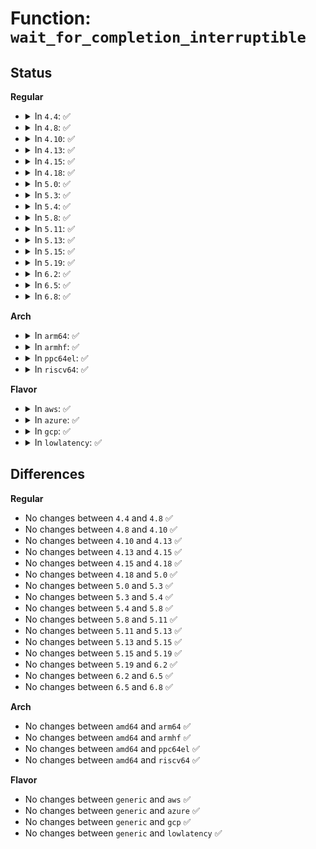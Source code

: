 # Function: <code>wait_for_completion_interruptible</code>

## Status
<b>Regular</b>
<ul>
<li>
<details>
<summary>In <code>4.4</code>: ✅</summary>

```c
int wait_for_completion_interruptible(struct completion *x);
```

**Collision:** Unique Global

**Inline:** No

**Transformation:** False

**Instances:**

```
In kernel/sched/completion.c (ffffffff81821410)
Location: kernel/sched/completion.c:188
Inline: False
Direct callers:
  - crypto/algboss.c:cryptomgr_notify
  - drivers/base/firmware_class.c:_request_firmware
```
**Symbols:**

```
ffffffff81821410-ffffffff81821620: wait_for_completion_interruptible (STB_GLOBAL)
```
</details>
</li>
<li>
<details>
<summary>In <code>4.8</code>: ✅</summary>

```c
int wait_for_completion_interruptible(struct completion *x);
```

**Collision:** Unique Global

**Inline:** No

**Transformation:** False

**Instances:**

```
In kernel/sched/completion.c (ffffffff8189ba90)
Location: kernel/sched/completion.c:188
Inline: False
Direct callers:
  - crypto/algboss.c:cryptomgr_notify
  - crypto/drbg.c:drbg_kcapi_sym_ctr
  - drivers/base/firmware_class.c:_request_firmware
```
**Symbols:**

```
ffffffff8189ba90-ffffffff8189bca1: wait_for_completion_interruptible (STB_GLOBAL)
```
</details>
</li>
<li>
<details>
<summary>In <code>4.10</code>: ✅</summary>

```c
int wait_for_completion_interruptible(struct completion *x);
```

**Collision:** Unique Global

**Inline:** No

**Transformation:** False

**Instances:**

```
In kernel/sched/completion.c (ffffffff818d00b0)
Location: kernel/sched/completion.c:188
Inline: False
Direct callers:
  - crypto/algboss.c:cryptomgr_notify
  - crypto/drbg.c:drbg_kcapi_sym_ctr
```
**Symbols:**

```
ffffffff818d00b0-ffffffff818d02bd: wait_for_completion_interruptible (STB_GLOBAL)
```
</details>
</li>
<li>
<details>
<summary>In <code>4.13</code>: ✅</summary>

```c
int wait_for_completion_interruptible(struct completion *x);
```

**Collision:** Unique Global

**Inline:** No

**Transformation:** False

**Instances:**

```
In kernel/sched/completion.c (ffffffff819074a0)
Location: kernel/sched/completion.c:191
Inline: False
Direct callers:
  - crypto/algboss.c:cryptomgr_notify
```
**Symbols:**

```
ffffffff819074a0-ffffffff81907615: wait_for_completion_interruptible (STB_GLOBAL)
```
</details>
</li>
<li>
<details>
<summary>In <code>4.15</code>: ✅</summary>

```c
int wait_for_completion_interruptible(struct completion *x);
```

**Collision:** Unique Global

**Inline:** No

**Transformation:** False

**Instances:**

```
In kernel/sched/completion.c (ffffffff81991580)
Location: kernel/sched/completion.c:205
Inline: False
Direct callers:
  - crypto/algboss.c:cryptomgr_notify
```
**Symbols:**

```
ffffffff81991580-ffffffff819916ff: wait_for_completion_interruptible (STB_GLOBAL)
```
</details>
</li>
<li>
<details>
<summary>In <code>4.18</code>: ✅</summary>

```c
int wait_for_completion_interruptible(struct completion *x);
```

**Collision:** Unique Global

**Inline:** No

**Transformation:** False

**Instances:**

```
In kernel/sched/completion.c (ffffffff819edbb0)
Location: kernel/sched/completion.c:202
Inline: False
Direct callers:
  - crypto/algboss.c:cryptomgr_notify
```
**Symbols:**

```
ffffffff819edbb0-ffffffff819edd45: wait_for_completion_interruptible (STB_GLOBAL)
```
</details>
</li>
<li>
<details>
<summary>In <code>5.0</code>: ✅</summary>

```c
int wait_for_completion_interruptible(struct completion *x);
```

**Collision:** Unique Global

**Inline:** No

**Transformation:** False

**Instances:**

```
In kernel/sched/completion.c (ffffffff81a28de0)
Location: kernel/sched/completion.c:202
Inline: False
Direct callers:
  - crypto/algboss.c:cryptomgr_notify
  - drivers/spi/spi.c:spi_transfer_one_message
```
**Symbols:**

```
ffffffff81a28de0-ffffffff81a28f75: wait_for_completion_interruptible (STB_GLOBAL)
```
</details>
</li>
<li>
<details>
<summary>In <code>5.3</code>: ✅</summary>

```c
int wait_for_completion_interruptible(struct completion *x);
```

**Collision:** Unique Global

**Inline:** No

**Transformation:** False

**Instances:**

```
In kernel/sched/completion.c (ffffffff81a99510)
Location: kernel/sched/completion.c:202
Inline: False
Direct callers:
  - crypto/algboss.c:cryptomgr_notify
  - drivers/spi/spi.c:spi_transfer_one_message
```
**Symbols:**

```
ffffffff81a99510-ffffffff81a9966c: wait_for_completion_interruptible (STB_GLOBAL)
```
</details>
</li>
<li>
<details>
<summary>In <code>5.4</code>: ✅</summary>

```c
int wait_for_completion_interruptible(struct completion *x);
```

**Collision:** Unique Global

**Inline:** No

**Transformation:** False

**Instances:**

```
In kernel/sched/completion.c (ffffffff81ad0e60)
Location: kernel/sched/completion.c:202
Inline: False
Direct callers:
  - crypto/algboss.c:cryptomgr_notify
  - drivers/spi/spi.c:spi_transfer_one_message
```
**Symbols:**

```
ffffffff81ad0e60-ffffffff81ad0fbc: wait_for_completion_interruptible (STB_GLOBAL)
```
</details>
</li>
<li>
<details>
<summary>In <code>5.8</code>: ✅</summary>

```c
int wait_for_completion_interruptible(struct completion *x);
```

**Collision:** Unique Global

**Inline:** No

**Transformation:** False

**Instances:**

```
In kernel/sched/completion.c (ffffffff81bc9300)
Location: kernel/sched/completion.c:204
Inline: False
Direct callers:
  - fs/io_uring.c:__io_uring_register
  - drivers/spi/spi.c:spi_transfer_one_message
```
**Symbols:**

```
ffffffff81bc9300-ffffffff81bc9339: wait_for_completion_interruptible (STB_GLOBAL)
```
</details>
</li>
<li>
<details>
<summary>In <code>5.11</code>: ✅</summary>

```c
int wait_for_completion_interruptible(struct completion *x);
```

**Collision:** Unique Global

**Inline:** No

**Transformation:** False

**Instances:**

```
In kernel/sched/completion.c (ffffffff81c42120)
Location: kernel/sched/completion.c:204
Inline: False
Direct callers:
  - kernel/seccomp.c:seccomp_notify_addfd
  - fs/io_uring.c:__io_uring_register
  - fs/io_uring.c:io_sqe_files_unregister
  - drivers/spi/spi.c:spi_transfer_one_message
```
**Symbols:**

```
ffffffff81c42120-ffffffff81c42159: wait_for_completion_interruptible (STB_GLOBAL)
```
</details>
</li>
<li>
<details>
<summary>In <code>5.13</code>: ✅</summary>

```c
int wait_for_completion_interruptible(struct completion *x);
```

**Collision:** Unique Global

**Inline:** No

**Transformation:** False

**Instances:**

```
In kernel/sched/completion.c (ffffffff81c34090)
Location: kernel/sched/completion.c:204
Inline: False
Direct callers:
  - kernel/seccomp.c:seccomp_notify_addfd
  - fs/io_uring.c:__io_uring_register
  - drivers/spi/spi.c:spi_transfer_one_message
```
**Symbols:**

```
ffffffff81c34090-ffffffff81c340c9: wait_for_completion_interruptible (STB_GLOBAL)
```
</details>
</li>
<li>
<details>
<summary>In <code>5.15</code>: ✅</summary>

```c
int wait_for_completion_interruptible(struct completion *x);
```

**Collision:** Unique Global

**Inline:** No

**Transformation:** False

**Instances:**

```
In kernel/sched/completion.c (ffffffff81d52a30)
Location: kernel/sched/completion.c:204
Inline: False
Direct callers:
  - kernel/seccomp.c:seccomp_notify_addfd
  - fs/io_uring.c:__io_uring_register
  - drivers/spi/spi.c:spi_transfer_one_message
```
**Symbols:**

```
ffffffff81d52a30-ffffffff81d52a69: wait_for_completion_interruptible (STB_GLOBAL)
```
</details>
</li>
<li>
<details>
<summary>In <code>5.19</code>: ✅</summary>

```c
int wait_for_completion_interruptible(struct completion *x);
```

**Collision:** Unique Global

**Inline:** No

**Transformation:** False

**Instances:**

```
In kernel/sched/build_utility.c (ffffffff81f230a0)
Location: kernel/sched/completion.c:204
Inline: False
Direct callers:
  - kernel/seccomp.c:seccomp_notify_addfd
  - io_uring/io_uring.c:io_rsrc_ref_quiesce
  - drivers/spi/spi.c:spi_transfer_one_message
```
**Symbols:**

```
ffffffff81f230a0-ffffffff81f230e5: wait_for_completion_interruptible (STB_GLOBAL)
```
</details>
</li>
<li>
<details>
<summary>In <code>6.2</code>: ✅</summary>

```c
int wait_for_completion_interruptible(struct completion *x);
```

**Collision:** Unique Global

**Inline:** No

**Transformation:** False

**Instances:**

```
In kernel/sched/build_utility.c (ffffffff820ce2b0)
Location: kernel/sched/completion.c:204
Inline: False
Direct callers:
  - kernel/seccomp.c:seccomp_notify_addfd
  - drivers/spi/spi.c:spi_transfer_wait
```
**Symbols:**

```
ffffffff820ce2b0-ffffffff820ce460: wait_for_completion_interruptible (STB_GLOBAL)
```
</details>
</li>
<li>
<details>
<summary>In <code>6.5</code>: ✅</summary>

```c
int wait_for_completion_interruptible(struct completion *x);
```

**Collision:** Unique Global

**Inline:** No

**Transformation:** False

**Instances:**

```
In kernel/sched/build_utility.c (ffffffff82152540)
Location: kernel/sched/completion.c:204
Inline: False
Direct callers:
  - kernel/seccomp.c:seccomp_notify_addfd
  - io_uring/io_uring.c:io_ring_exit_work
  - drivers/spi/spi.c:spi_transfer_one_message
```
**Symbols:**

```
ffffffff82152540-ffffffff821526f0: wait_for_completion_interruptible (STB_GLOBAL)
```
</details>
</li>
<li>
<details>
<summary>In <code>6.8</code>: ✅</summary>

```c
int wait_for_completion_interruptible(struct completion *x);
```

**Collision:** Unique Global

**Inline:** No

**Transformation:** False

**Instances:**

```
In kernel/sched/build_utility.c (ffffffff82235760)
Location: kernel/sched/completion.c:214
Inline: False
Direct callers:
  - kernel/seccomp.c:seccomp_notify_addfd
  - io_uring/io_uring.c:io_ring_exit_work
  - drivers/gpu/drm/drm_atomic_helper.c:drm_atomic_helper_swap_state
  - drivers/gpu/drm/drm_atomic_helper.c:drm_atomic_helper_swap_state
  - drivers/gpu/drm/drm_atomic_helper.c:drm_atomic_helper_swap_state
  - drivers/spi/spi.c:spi_transfer_wait
```
**Symbols:**

```
ffffffff82235760-ffffffff82235910: wait_for_completion_interruptible (STB_GLOBAL)
```
</details>
</li>
</ul>
<b>Arch</b>
<ul>
<li>
<details>
<summary>In <code>arm64</code>: ✅</summary>

```c
int wait_for_completion_interruptible(struct completion *x);
```

**Collision:** Unique Global

**Inline:** No

**Transformation:** False

**Instances:**

```
In kernel/sched/completion.c (ffff800010da2ab0)
Location: kernel/sched/completion.c:202
Inline: False
Direct callers:
  - crypto/algboss.c:cryptomgr_notify
  - drivers/spi/spi.c:spi_transfer_one_message
```
**Symbols:**

```
ffff800010da2ab0-ffff800010da2af8: wait_for_completion_interruptible (STB_GLOBAL)
```
</details>
</li>
<li>
<details>
<summary>In <code>armhf</code>: ✅</summary>

```c
int wait_for_completion_interruptible(struct completion *x);
```

**Collision:** Unique Global

**Inline:** No

**Transformation:** False

**Instances:**

```
In kernel/sched/completion.c (c0e9b134)
Location: kernel/sched/completion.c:202
Inline: False
Direct callers:
  - crypto/algboss.c:cryptomgr_notify
  - drivers/spi/spi.c:spi_transfer_wait
```
**Symbols:**

```
c0e9b134-c0e9b2c4: wait_for_completion_interruptible (STB_GLOBAL)
```
</details>
</li>
<li>
<details>
<summary>In <code>ppc64el</code>: ✅</summary>

```c
int wait_for_completion_interruptible(struct completion *x);
```

**Collision:** Unique Global

**Inline:** No

**Transformation:** False

**Instances:**

```
In kernel/sched/completion.c (c000000000ee4ba0)
Location: kernel/sched/completion.c:202
Inline: False
Direct callers:
  - arch/powerpc/kernel/eeh_event.c:eeh_event_handler
  - crypto/algboss.c:cryptomgr_notify
  - drivers/spi/spi.c:spi_transfer_one_message
```
**Symbols:**

```
c000000000ee4ba0-c000000000ee4e18: wait_for_completion_interruptible (STB_GLOBAL)
```
</details>
</li>
<li>
<details>
<summary>In <code>riscv64</code>: ✅</summary>

```c
int wait_for_completion_interruptible(struct completion *x);
```

**Collision:** Unique Global

**Inline:** No

**Transformation:** False

**Instances:**

```
In kernel/sched/completion.c (ffffffe0008c6606)
Location: kernel/sched/completion.c:202
Inline: False
Direct callers:
  - crypto/algboss.c:cryptomgr_notify
  - drivers/spi/spi.c:spi_transfer_one_message
```
**Symbols:**

```
ffffffe0008c6606-ffffffe0008c67c0: wait_for_completion_interruptible (STB_GLOBAL)
```
</details>
</li>
</ul>
<b>Flavor</b>
<ul>
<li>
<details>
<summary>In <code>aws</code>: ✅</summary>

```c
int wait_for_completion_interruptible(struct completion *x);
```

**Collision:** Unique Global

**Inline:** No

**Transformation:** False

**Instances:**

```
In kernel/sched/completion.c (ffffffff81a6fcd0)
Location: kernel/sched/completion.c:202
Inline: False
Direct callers:
  - crypto/algboss.c:cryptomgr_notify
  - drivers/spi/spi.c:spi_transfer_one_message
```
**Symbols:**

```
ffffffff81a6fcd0-ffffffff81a6fe2c: wait_for_completion_interruptible (STB_GLOBAL)
```
</details>
</li>
<li>
<details>
<summary>In <code>azure</code>: ✅</summary>

```c
int wait_for_completion_interruptible(struct completion *x);
```

**Collision:** Unique Global

**Inline:** No

**Transformation:** False

**Instances:**

```
In kernel/sched/completion.c (ffffffff81a2c0f0)
Location: kernel/sched/completion.c:202
Inline: False
Direct callers:
  - crypto/algboss.c:cryptomgr_notify
  - drivers/spi/spi.c:spi_transfer_one_message
```
**Symbols:**

```
ffffffff81a2c0f0-ffffffff81a2c240: wait_for_completion_interruptible (STB_GLOBAL)
```
</details>
</li>
<li>
<details>
<summary>In <code>gcp</code>: ✅</summary>

```c
int wait_for_completion_interruptible(struct completion *x);
```

**Collision:** Unique Global

**Inline:** No

**Transformation:** False

**Instances:**

```
In kernel/sched/completion.c (ffffffff81adc0e0)
Location: kernel/sched/completion.c:202
Inline: False
Direct callers:
  - crypto/algboss.c:cryptomgr_notify
  - drivers/spi/spi.c:spi_transfer_one_message
```
**Symbols:**

```
ffffffff81adc0e0-ffffffff81adc23c: wait_for_completion_interruptible (STB_GLOBAL)
```
</details>
</li>
<li>
<details>
<summary>In <code>lowlatency</code>: ✅</summary>

```c
int wait_for_completion_interruptible(struct completion *x);
```

**Collision:** Unique Global

**Inline:** No

**Transformation:** False

**Instances:**

```
In kernel/sched/completion.c (ffffffff81ae8770)
Location: kernel/sched/completion.c:202
Inline: False
Direct callers:
  - crypto/algboss.c:cryptomgr_notify
  - drivers/spi/spi.c:spi_transfer_one_message
```
**Symbols:**

```
ffffffff81ae8770-ffffffff81ae88ab: wait_for_completion_interruptible (STB_GLOBAL)
```
</details>
</li>
</ul>

## Differences
<b>Regular</b>
<ul>
<li>
No changes between <code>4.4</code> and <code>4.8</code> ✅
</li>
<li>
No changes between <code>4.8</code> and <code>4.10</code> ✅
</li>
<li>
No changes between <code>4.10</code> and <code>4.13</code> ✅
</li>
<li>
No changes between <code>4.13</code> and <code>4.15</code> ✅
</li>
<li>
No changes between <code>4.15</code> and <code>4.18</code> ✅
</li>
<li>
No changes between <code>4.18</code> and <code>5.0</code> ✅
</li>
<li>
No changes between <code>5.0</code> and <code>5.3</code> ✅
</li>
<li>
No changes between <code>5.3</code> and <code>5.4</code> ✅
</li>
<li>
No changes between <code>5.4</code> and <code>5.8</code> ✅
</li>
<li>
No changes between <code>5.8</code> and <code>5.11</code> ✅
</li>
<li>
No changes between <code>5.11</code> and <code>5.13</code> ✅
</li>
<li>
No changes between <code>5.13</code> and <code>5.15</code> ✅
</li>
<li>
No changes between <code>5.15</code> and <code>5.19</code> ✅
</li>
<li>
No changes between <code>5.19</code> and <code>6.2</code> ✅
</li>
<li>
No changes between <code>6.2</code> and <code>6.5</code> ✅
</li>
<li>
No changes between <code>6.5</code> and <code>6.8</code> ✅
</li>
</ul>
<b>Arch</b>
<ul>
<li>
No changes between <code>amd64</code> and <code>arm64</code> ✅
</li>
<li>
No changes between <code>amd64</code> and <code>armhf</code> ✅
</li>
<li>
No changes between <code>amd64</code> and <code>ppc64el</code> ✅
</li>
<li>
No changes between <code>amd64</code> and <code>riscv64</code> ✅
</li>
</ul>
<b>Flavor</b>
<ul>
<li>
No changes between <code>generic</code> and <code>aws</code> ✅
</li>
<li>
No changes between <code>generic</code> and <code>azure</code> ✅
</li>
<li>
No changes between <code>generic</code> and <code>gcp</code> ✅
</li>
<li>
No changes between <code>generic</code> and <code>lowlatency</code> ✅
</li>
</ul>
